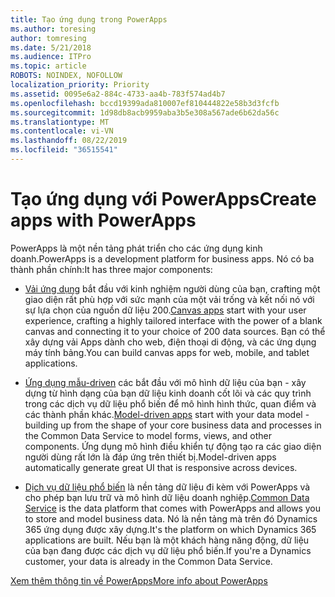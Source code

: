 ```yaml
---
title: Tạo ứng dụng trong PowerApps
ms.author: toresing
author: tomresing
ms.date: 5/21/2018
ms.audience: ITPro
ms.topic: article
ROBOTS: NOINDEX, NOFOLLOW
localization_priority: Priority
ms.assetid: 0095e6a2-884c-4733-aa4b-783f574ad4b7
ms.openlocfilehash: bccd19399ada810007ef810444822e58b3d3fcfb
ms.sourcegitcommit: 1d98db8acb9959aba3b5e308a567ade6b62da56c
ms.translationtype: MT
ms.contentlocale: vi-VN
ms.lasthandoff: 08/22/2019
ms.locfileid: "36515541"
---
```

# <a name="create-apps-with-powerapps"></a><span data-ttu-id="8b8ea-102">Tạo ứng dụng với PowerApps</span><span class="sxs-lookup"><span data-stu-id="8b8ea-102">Create apps with PowerApps</span></span>

<span data-ttu-id="8b8ea-103">PowerApps là một nền tảng phát triển cho các ứng dụng kinh doanh.</span><span class="sxs-lookup"><span data-stu-id="8b8ea-103">PowerApps is a development platform for business apps.</span></span> <span data-ttu-id="8b8ea-104">Nó có ba thành phần chính:</span><span class="sxs-lookup"><span data-stu-id="8b8ea-104">It has three major components:</span></span> 
  
- <span data-ttu-id="8b8ea-105">[Vải ứng dụng](https://go.microsoft.com/fwlink/?linkid=874495) bắt đầu với kinh nghiệm người dùng của bạn, crafting một giao diện rất phù hợp với sức mạnh của một vải trống và kết nối nó với sự lựa chọn của nguồn dữ liệu 200.</span><span class="sxs-lookup"><span data-stu-id="8b8ea-105">[Canvas apps](https://go.microsoft.com/fwlink/?linkid=874495) start with your user experience, crafting a highly tailored interface with the power of a blank canvas and connecting it to your choice of 200 data sources.</span></span> <span data-ttu-id="8b8ea-106">Bạn có thể xây dựng vải Apps dành cho web, điện thoại di động, và các ứng dụng máy tính bảng.</span><span class="sxs-lookup"><span data-stu-id="8b8ea-106">You can build canvas apps for web, mobile, and tablet applications.</span></span> 
    
- <span data-ttu-id="8b8ea-107">[Ứng dụng mẫu-driven](https://go.microsoft.com/fwlink/?linkid=874496) các bắt đầu với mô hình dữ liệu của bạn - xây dựng từ hình dạng của bạn dữ liệu kinh doanh cốt lõi và các quy trình trong các dịch vụ dữ liệu phổ biến để mô hình hình thức, quan điểm và các thành phần khác.</span><span class="sxs-lookup"><span data-stu-id="8b8ea-107">[Model-driven apps](https://go.microsoft.com/fwlink/?linkid=874496) start with your data model - building up from the shape of your core business data and processes in the Common Data Service to model forms, views, and other components.</span></span> <span data-ttu-id="8b8ea-108">Ứng dụng mô hình điều khiển tự động tạo ra các giao diện người dùng rất lớn là đáp ứng trên thiết bị.</span><span class="sxs-lookup"><span data-stu-id="8b8ea-108">Model-driven apps automatically generate great UI that is responsive across devices.</span></span> 
    
- <span data-ttu-id="8b8ea-109">[Dịch vụ dữ liệu phổ biến](https://go.microsoft.com/fwlink/?linkid=874497) là nền tảng dữ liệu đi kèm với PowerApps và cho phép bạn lưu trữ và mô hình dữ liệu doanh nghiệp.</span><span class="sxs-lookup"><span data-stu-id="8b8ea-109">[Common Data Service](https://go.microsoft.com/fwlink/?linkid=874497) is the data platform that comes with PowerApps and allows you to store and model business data.</span></span> <span data-ttu-id="8b8ea-110">Nó là nền tảng mà trên đó Dynamics 365 ứng dụng được xây dựng.</span><span class="sxs-lookup"><span data-stu-id="8b8ea-110">It's the platform on which Dynamics 365 applications are built.</span></span> <span data-ttu-id="8b8ea-111">Nếu bạn là một khách hàng năng động, dữ liệu của bạn đang được các dịch vụ dữ liệu phổ biến.</span><span class="sxs-lookup"><span data-stu-id="8b8ea-111">If you're a Dynamics customer, your data is already in the Common Data Service.</span></span> 
    
[<span data-ttu-id="8b8ea-112">Xem thêm thông tin về PowerApps</span><span class="sxs-lookup"><span data-stu-id="8b8ea-112">More info about PowerApps</span></span>](https://go.microsoft.com/fwlink/?linkid=874498)
  

